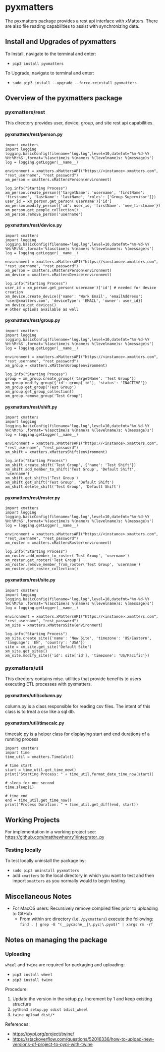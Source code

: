 # pyxmatters
The pyxmatters package provides a rest api interface with xMatters. There are also file reading capabilities to assist with synchronizing data.

## Install and Upgrades of pyxmatters
To Install, navigate to the terminal and enter:
* `pip3 install pyxmatters`

To Upgrade, navigate to terminal and enter:
* `sudo pip3 install --upgrade --force-reinstall pyxmatters`

## Overview of the pyxmatters package

### pyxmatters/rest
This directory provides user, device, group, and site rest api capabilities.

#### pyxmatters/rest/person.py
```
import xmatters
import logging
logging.basicConfig(filename='log.log',level=10,datefmt='%m-%d-%Y %H:%M:%S',format='%(asctime)s %(name)s %(levelname)s: %(message)s')
log = logging.getLogger(__name__)

environment = xmatters.xMattersAPI("https://<instance>.xmatters.com", "rest_username", "rest_password")
xm_person = xmatters.xMattersPerson(environment)

log.info("Starting Process")
xm_person.create_person({'targetName': 'username', 'firstName': 'firstname', 'lastName': 'lastName', 'roles': ['Group Supervisor']})
user_id = xm_person.get_person('username')['id']
xm_person.modify_person({'id': user_id, 'firstName': 'new_firstname'})
xm_person.get_people_collection()
xm_person.remove_person('username')
```

#### pyxmatters/rest/device.py

```
import xmatters
import logging
logging.basicConfig(filename='log.log',level=10,datefmt='%m-%d-%Y %H:%M:%S',format='%(asctime)s %(name)s %(levelname)s: %(message)s')
log = logging.getLogger(__name__)

environment = xmatters.xMattersAPI("https://<instance>.xmatters.com", "rest_username", "rest_password")
xm_person = xmatters.xMattersPerson(environment)
xm_device = xmatters.xMattersDevice(environment)

log.info("Starting Process")
user_id = xm_person.get_person('username')['id'] # needed for device creation
xm_device.create_device({'name': 'Work Email', 'emailAddress': 'user@xmatters.com', 'deviceType': 'EMAIL', 'owner': user_id})
xm_device.get_devices()
# other options available as well
```

#### pyxmatters/rest/group.py
```
import xmatters
import logging
logging.basicConfig(filename='log.log',level=10,datefmt='%m-%d-%Y %H:%M:%S',format='%(asctime)s %(name)s %(levelname)s: %(message)s')
log = logging.getLogger(__name__)

environment = xmatters.xMattersAPI("https://<instance>.xmatters.com", "rest_username", "rest_password")
xm_group = xmatters.xMattersGroup(environment)

log.info("Starting Process")
group = xm_group.create_group({'targetName': 'Test Group'})
xm_group.modify_group({'id': group['id'], 'status': 'INACTIVE'})
xm_group.get_group('Test Group')
xm_group.get_group_collection()
xm_group.remove_group('Test Group')
```

#### pyxmatters/rest/shift.py

```
import xmatters
import logging
logging.basicConfig(filename='log.log',level=10,datefmt='%m-%d-%Y %H:%M:%S',format='%(asctime)s %(name)s %(levelname)s: %(message)s')
log = logging.getLogger(__name__)

environment = xmatters.xMattersAPI("https://<instance>.xmatters.com", "rest_username", "rest_password")
xm_shift = xmatters.xMattersShift(environment)

log.info("Starting Process")
xm_shift.create_shift('Test Group', {'name': 'Test Shift'})
xm_shift.add_member_to_shift('Test Group', 'Default Shift', 'username')
xm_shift.get_shifts('Test Group')
xm_shift.get_shift('Test Group', 'Default Shift')
xm_shift.delete_shift('Test Group', 'Default Shift')
```

#### pyxmatters/rest/roster.py

```
import xmatters
import logging
logging.basicConfig(filename='log.log',level=10,datefmt='%m-%d-%Y %H:%M:%S',format='%(asctime)s %(name)s %(levelname)s: %(message)s')
log = logging.getLogger(__name__)

environment = xmatters.xMattersAPI("https://<instance>.xmatters.com", "rest_username", "rest_password")
xm_roster = xmatters.xMattersRoster(environment)

log.info("Starting Process")
xm_roster.add_member_to_roster('Test Group', 'username')
xm_roster.get_roster('Test Group')
xm_roster.remove_member_from_roster('Test Group', 'username')
xm_roster.get_roster_collection()
```

#### pyxmatters/rest/site.py

```
import xmatters
import logging
logging.basicConfig(filename='log.log',level=10,datefmt='%m-%d-%Y %H:%M:%S',format='%(asctime)s %(name)s %(levelname)s: %(message)s')
log = logging.getLogger(__name__)

environment = xmatters.xMattersAPI("https://<instance>.xmatters.com", "rest_username", "rest_password")
xm_site = xmatters.xMattersSite(environment)

log.info("Starting Process")
xm_site.create_site({'name': 'New Site', 'timezone': 'US/Eastern', 'language': 'EN', 'country': 'USA'})
site = xm_site.get_site('Default Site')
xm_site.get_sites()
xm_site.modify_site({'id': site['id'], 'timezone': 'US/Pacific'})
```

### pyxmatters/util
This directory contains misc. utilities that provide benefits to users executing ETL processes with pyxmatters.

#### pyxmatters/util/column.py
column.py is a class responsible for reading csv files. The intent of this class is to treat a csv like a sql db.

#### pyxmatters/util/timecalc.py
timecalc.py is a helper class for displaying start and end durations of a running process
```
import xmatters
import time
time_util = xmatters.TimeCalc()

# time start
start = time_util.get_time_now()
print("Starting Process: " + time_util.format_date_time_now(start))

# sleep for one second
time.sleep(1)

# time end
end = time_util.get_time_now()
print("Process Duration: " + time_util.get_diff(end, start))
```
## Working Projects
For implementation in a working project see: https://github.com/matthewhenry1/integrator_py

### Testing locally
To test locally uninstall the package by:
* `sudo pip3 uninstall pyxmatters`
* add `xmatters` to the local directory in which you want to test and then import `xmatters` as you normally would to begin testing

## Miscellaneous Notes
* For MacOS users: Recursively remove compiled files prior to uploading to GitHub
    * From within src directory (i.e. `/pyxmatters`) execute the following: `find . | grep -E "(__pycache__|\.pyc|\.pyo$)" | xargs rm -rf`

## Notes on managing the package

### Uploading
`wheel` and `twine` are required for packaging and uploading:
* `pip3 install wheel`
* `pip3 install twine`

Procedure:
1. Update the version in the setup.py. Increment by 1 and keep existing structure
2. `python3 setup.py sdist bdist_wheel`
3. `twine upload dist/*`

References:
* https://pypi.org/project/twine/
* https://stackoverflow.com/questions/52016336/how-to-upload-new-versions-of-project-to-pypi-with-twine